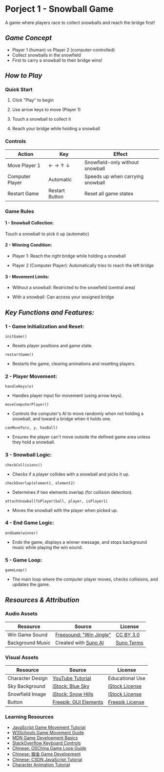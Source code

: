 # Porject 1 - Snowball Game

A game where players race to collect snowballs and reach the bridge first!

## **_Game Concept_**

- Player 1 (human) vs Player 2 (computer-controlled)
- Collect snowballs in the snowfield
- First to carry a snowball to their bridge wins!

## **_How to Play_**

### **Quick Start**

1. Click "Play" to begin

2. Use arrow keys to move (Player 1)

3. Touch a snowball to collect it

4. Reach your bridge while holding a snowball

### **Controls**

| Action          | Key            | Effect                           |
| --------------- | -------------- | -------------------------------- |
| Move Player 1   | ← → ↑ ↓        | Snowfield-only without snowball  |
| Computer Player | Automatic      | Speeds up when carrying snowball |
| Restart Game    | Restart Button | Reset all game states            |

### **Game Rules**

#### 1 - Snowball Collection:

Touch a snowball to pick it up (automatic)

#### 2 - Winning Condition:

- Player 1: Reach the right bridge while holding a snowball

- Player 2 (Computer Player): Automatically tries to reach the left bridge

#### 3 - Movement Limits:

- Without a snowball: Restricted to the snowfield (central area)

- With a snowball: Can access your assigned bridge

## **_Key Functions and Features:_**

### 1 - Game Initialization and Reset:

```
initGame()
```

- Resets player positions and game state.

```
restartGame()
```

- Restarts the game, clearing animations and resetting players.

### 2 - Player Movement:

```
handleKeys(e)
```

- Handles player input for movement (using arrow keys).

```
moveComputerPlayer()
```

- Controls the computer's AI to move randomly when not holding a snowball, and toward a bridge when it holds one.

```
canMoveTo(x, y, hasBall)
```

- Ensures the player can't move outside the defined game area unless they hold a snowball.

### 3 - Snowball Logic:

```
checkCollisions()
```

- Checks if a player collides with a snowball and picks it up.

```
checkOverlap(element1, element2)
```

- Determines if two elements overlap (for collision detection).

```
attachSnowballToPlayer(ball, player, isPlayer1)
```

- Moves the snowball with the player when picked up.

### 4 - End Game Logic:

```
endGame(winner)
```

- Ends the game, displays a winner message, and stops background music while playing the win sound.

### 5 - Game Loop:

```
gameLoop()
```

- The main loop where the computer player moves, checks collisions, and updates the game.

## **_Resources & Attribution_**

### **Audio Assets**

| Resource         | Source                                                                                         | License                                                   |
| ---------------- | ---------------------------------------------------------------------------------------------- | --------------------------------------------------------- |
| Win Game Sound   | [Freesound: "Win Jingle"](https://freesound.org/people/LittleRobotSoundFactory/sounds/270319/) | [CC BY 3.0](https://creativecommons.org/licenses/by/3.0/) |
| Background Music | Created with [Suno AI](https://suno.com/create?wid=default)                                    | [Suno Terms](https://suno.com/terms)                      |

### **Visual Assets**

| Resource         | Source                                                                                                                 | License                                                     |
| ---------------- | ---------------------------------------------------------------------------------------------------------------------- | ----------------------------------------------------------- |
| Character Design | [YouTube Tutorial](https://www.youtube.com/watch?v=fyi4vfbKEeo)                                                        | Educational Use                                             |
| Sky Background   | [iStock: Blue Sky](https://www.istockphoto.com/vector/blue-sky-with-clouds-background-elegant-gm1455611076-490891776)  | [iStock License](https://www.istockphoto.com/help/licenses) |
| Snowfield Image  | [iStock: Snow Hills](https://www.istockphoto.com/photo/snow-hills-isolated-on-white-background-gm1186875471-335030375) | [iStock License](https://www.istockphoto.com/help/licenses) |
| Button           | [Freepik: GUI Elements](https://www.freepik.com/free-vector/complete-menu-graphical-user-interface-gui_13744641.htm)   | [Freepik License](https://www.freepik.com/free-license)     |

### **Learning Resources**

- [JavaScript Game Movement Tutorial](https://www.youtube.com/watch?v=-kDlv8d6erw)
- [W3Schools Game Movement Guide](https://www.w3schools.com/graphics/game_movement.asp)
- [MDN Game Development Basics](https://developer.mozilla.org/zh-CN/docs/Games/Anatomy)
- [StackOverflow Keyboard Controls](https://stackoverflow.com/questions/72250771/move-player-using-keyboard-in-javascript)
- [Chinese: OSChina Game Loop Guide](https://my.oschina.net/emacs_8734639/blog/17136563)
- [Chinese: 掘金 Game Development](https://juejin.cn/post/7025961194506846244)
- [Chinese: CSDN JavaScript Tutorial](https://blog.csdn.net/m0_70793959/article/details/131584880)
- [Character Animation Tutorial](https://www.youtube.com/watch?v=_MyPLZSGS3s)
